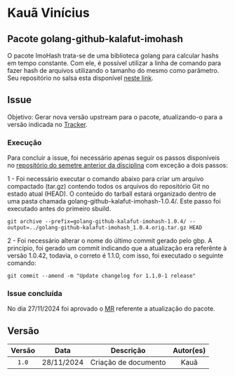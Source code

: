 # Kauã Vinícius

## Pacote golang-github-kalafut-imohash

O pacote ImoHash trata-se de uma biblioteca golang para calcular hashs em tempo constante. Com ele, é possível utilizar a linha de comando para fazer hash de arquivos utilizando o tamanho do mesmo como parâmetro. Seu repositório no salsa esta disponível [neste link](https://salsa.debian.org/go-team/packages/golang-github-kalafut-imohash). 

## Issue 

Objetivo: Gerar nova versão upstream para o pacote, atualizando-o para a versão indicada no [Tracker](https://tracker.debian.org/pkg/golang-github-kalafut-imohash).

### Execução

Para concluir a issue, foi necessário apenas seguir os passos disponíveis no [repositório do semetre anterior da disciplina](https://mylena-angelica.github.io/Debian-GCES-24.1/tutoriais/atualizacao_upstream/) com exceção a dois passos: </br>

1 - Foi necessário executar o comando abaixo para criar um arquivo compactado (tar.gz) contendo todos os arquivos do repositório Git no estado atual (HEAD). O conteúdo do tarball estará organizado dentro de uma pasta chamada golang-github-kalafut-imohash-1.0.4/. Este passo foi executado antes do primeiro sbuild.

```
git archive --prefix=golang-github-kalafut-imohash-1.0.4/ --output=../golang-github-kalafut-imohash_1.0.4.orig.tar.gz HEAD
```

2 - Foi necessário alterar o nome do último commit gerado pelo gbp. A princípio, foi gerado um commit indicando que a atualização era referênte à versão 1.0.42, todavia, o correto é 1.1.0, com isso, foi executado o seguinte comando:  </br>

```
git commit --amend -m "Update changelog for 1.1.0-1 release"
```

### Issue concluída 
No dia 27/11/2024 foi aprovado o [MR](https://salsa.debian.org/go-team/packages/golang-github-kalafut-imohash/-/merge_requests/2) referente a atualização do pacote.

## Versão

| Versão |    Data    |         Descrição          |  Autor(es)  |
| :----: | :--------: | :------------------------: | :---------: |
| `1.0`  | 28/11/2024 | Criação de documento | Kauã |
